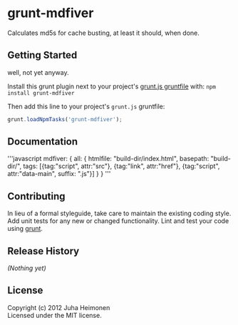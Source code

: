 # grunt-mdfiver

Calculates md5s for cache busting, at least it should, when done.

## Getting Started

well, not yet anyway.

Install this grunt plugin next to your project's [grunt.js gruntfile][getting_started] with: `npm install grunt-mdfiver`

Then add this line to your project's `grunt.js` gruntfile:

```javascript
grunt.loadNpmTasks('grunt-mdfiver');
```

[grunt]: http://gruntjs.com/
[getting_started]: https://github.com/gruntjs/grunt/blob/master/docs/getting_started.md

## Documentation
'''javascript
mdfiver: {
    all: {
        htmlfile: "build-dir/index.html",
              basepath: "build-dir/",
              tags: [{tag:"script", attr:"src"}, {tag:"link", attr:"href"}, {tag:"script", attr:"data-main", suffix: ".js"}]
    }
}
'''

## Contributing
In lieu of a formal styleguide, take care to maintain the existing coding style. Add unit tests for any new or changed functionality. Lint and test your code using [grunt][grunt].

## Release History
_(Nothing yet)_

## License
Copyright (c) 2012 Juha Heimonen  
Licensed under the MIT license.
